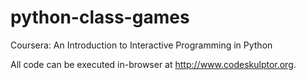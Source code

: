 python-class-games
==================

Coursera: An Introduction to Interactive Programming in Python

All code can be executed in-browser at http://www.codeskulptor.org.
